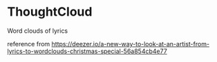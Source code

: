 # ThoughtCloud
Word clouds of lyrics

reference from https://deezer.io/a-new-way-to-look-at-an-artist-from-lyrics-to-wordclouds-christmas-special-56a854cb4e77
